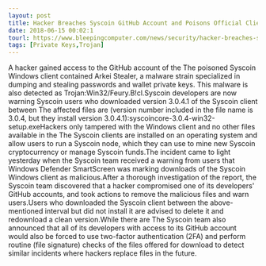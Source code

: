 ```yaml
---
layout: post
title: Hacker Breaches Syscoin GitHub Account and Poisons Official Client
date: 2018-06-15 00:02:1
tourl: https://www.bleepingcomputer.com/news/security/hacker-breaches-syscoin-github-account-and-poisons-official-client/
tags: [Private Keys,Trojan]
---
```

A hacker gained access to the GitHub account of the The poisoned Syscoin Windows client contained Arkei Stealer, a malware strain specialized in dumping and stealing passwords and wallet private keys. This malware is also detected as Trojan:Win32/Feury.B!cl.Syscoin developers are now warning Syscoin users who downloaded version 3.0.4.1 of the Syscoin client between The affected files are (version number included in the file name is 3.0.4, but they install version 3.0.4.1):syscoincore-3.0.4-win32-setup.exeHackers only tampered with the Windows client and no other files available in the The Syscoin clients are installed on an operating system and allow users to run a Syscoin node, which they can use to mine new Syscoin cryptocurrency or manage Syscoin funds.The incident came to light yesterday when the Syscoin team received a warning from users that Windows Defender SmartScreen was marking downloads of the Syscoin Windows client as malicious.After a thorough investigation of the report, the Syscoin team discovered that a hacker compromised one of its developers' GitHub accounts, and took actions to remove the malicious files and warn users.Users who downloaded the Syscoin client between the above-mentioned interval but did not install it are advised to delete it and redownload a clean version.While there are The Syscoin team also announced that all of its developers with access to its GitHub account would also be forced to use two-factor authentication (2FA) and perform routine (file signature) checks of the files offered for download to detect similar incidents where hackers replace files in the future.